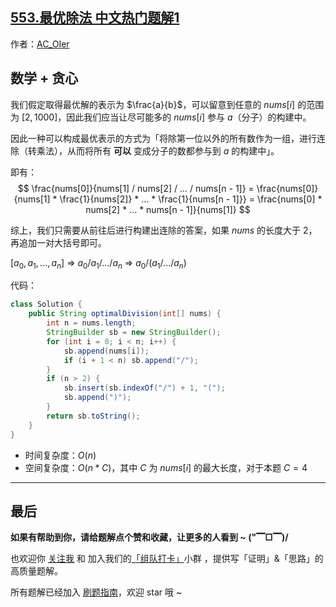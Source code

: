 ## [553.最优除法 中文热门题解1](https://leetcode.cn/problems/optimal-division/solutions/100000/gong-shui-san-xie-shu-xue-lei-tan-xin-yu-61sq)

作者：[AC_OIer](https://leetcode.cn/u/AC_OIer)

## 数学 + 贪心

我们假定取得最优解的表示为 $\frac{a}{b}$，可以留意到任意的 $nums[i]$ 的范围为 $[2, 1000]$，因此我们应当让尽可能多的 $nums[i]$ 参与 $a$（分子）的构建中。

因此一种可以构成最优表示的方式为「将除第一位以外的所有数作为一组，进行连除（转乘法），从而将所有 **可以** 变成分子的数都参与到 $a$ 的构建中」。

即有：
$$
\frac{nums[0]}{nums[1] / nums[2] / ... / nums[n - 1]} = \frac{nums[0]}{nums[1] * \frac{1}{nums[2]} * ... * \frac{1}{nums[n - 1]}} = \frac{nums[0] * nums[2] * ... * nums[n - 1]}{nums[1]}
$$

综上，我们只需要从前往后进行构建出连除的答案，如果 $nums$ 的长度大于 $2$，再追加一对大括号即可。

$[a_0, a_1, ... , a_n]$ => $a_0/a_1/.../a_n$ => $a_0/(a_1/.../a_n)$

代码：
```Java []
class Solution {
    public String optimalDivision(int[] nums) {
        int n = nums.length;
        StringBuilder sb = new StringBuilder();
        for (int i = 0; i < n; i++) {
            sb.append(nums[i]);
            if (i + 1 < n) sb.append("/");
        }
        if (n > 2) {
            sb.insert(sb.indexOf("/") + 1, "(");
            sb.append(")");
        }
        return sb.toString();
    }
}
```
* 时间复杂度：$O(n)$
* 空间复杂度：$O(n * C)$，其中 $C$ 为 $nums[i]$ 的最大长度，对于本题 $C = 4$


---

## 最后

**如果有帮助到你，请给题解点个赞和收藏，让更多的人看到 ~ ("▔□▔)/**

也欢迎你 [关注我](https://oscimg.oschina.net/oscnet/up-19688dc1af05cf8bdea43b2a863038ab9e5.png) 和 加入我们的[「组队打卡」](https://leetcode-cn.com/u/ac_oier/)小群 ，提供写「证明」&「思路」的高质量题解。

所有题解已经加入 [刷题指南](https://github.com/SharingSource/LogicStack-LeetCode/wiki)，欢迎 star 哦 ~